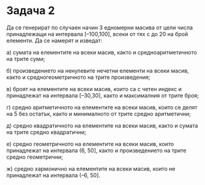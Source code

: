 Задача 2
========
Да се генерират по случаен начин 3 едномерни масива от цели числа принадлежащи на интервала [–100,100], всеки от тях с до 20 на брой елементи. Да се намерят и изведат:

а) сумата на елементите на всеки масив, както и средноаритметичното на трите суми;

б) произведението на ненулевите нечетни елементи на всеки масив, както и средногеометричното на трите произведения;

в) броят на елементите на всеки масив, които са с четен индекс и принадлежат на интервала [–30,30], както и максималния от трите броя;

г) средно аритметичното на елементите на всеки масив, които се делят на 5 без остатък, както и минималното от трите средно аритметични;

д) средно квадратичното на елементите на всеки масив, както и сумата на трите средно квадратични;

е) средно геометричното на елементите на всеки масив, които принадлежат на интервала (6, 50], както и произведението на трите средно геометрични;

ж) средно хармонично на елементите на всеки масив, които не принадлежат на интервала (–6, 50].
